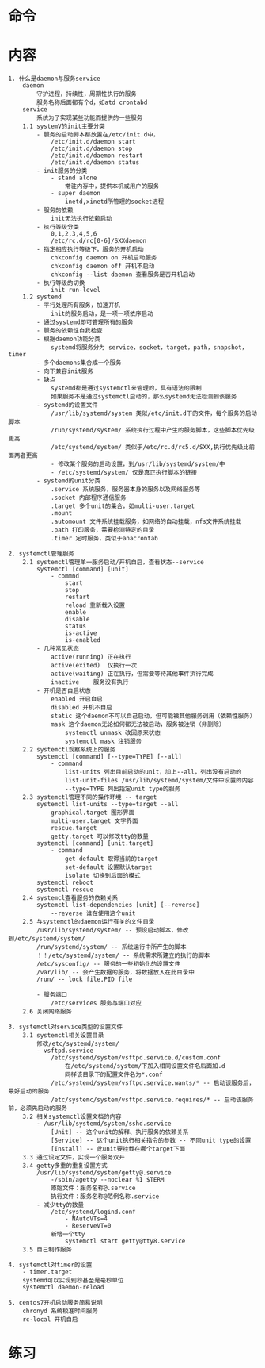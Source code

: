 # 命令
	
# 内容
	1. 什么是daemon与服务service
		daemon
			守护进程，持续性，周期性执行的服务
			服务名称后面都有个d，如atd crontabd
		service
			系统为了实现某些功能而提供的一些服务
		1.1 systemV的init主要分类
			- 服务的启动脚本都放置在/etc/init.d中，
				/etc/init.d/daemon start
				/etc/init.d/daemon stop
				/etc/init.d/daemon restart
				/etc/init.d/daemon status
			- init服务的分类
				- stand alone
					常驻内存中，提供本机或用户的服务
				- super daemon
					inetd,xinetd所管理的socket进程
			- 服务的依赖
				init无法执行依赖启动
			- 执行等级分类
				0,1,2,3,4,5,6
				/etc/rc.d/rc[0-6]/SXXdaemon
			- 指定相应执行等级下，服务的开机启动
				chkconfig daemon on 开机启动服务
				chkconfig daemon off 开机不启动
				chkconfig --list daemon 查看服务是否开机启动
			- 执行等级的切换
				init run-level
		1.2 systemd
			- 平行处理所有服务，加速开机
				init的服务启动，是一项一项依序启动
			- 通过systemd即可管理所有的服务
			- 服务的依赖性自我检查
			- 根据daemon功能分类
				systemd将服务分为 service，socket，target，path，snapshot，timer
			- 多个daemons集合成一个服务
			- 向下兼容init服务
			- 缺点
				systemd都是通过systemctl来管理的，具有语法的限制
				如果服务不是通过systemctl启动的，那么systemd无法检测到该服务
			- systemd的设置文件
				/usr/lib/systemd/system 类似/etc/init.d下的文件，每个服务的启动脚本
				/run/systemd/system/ 系统执行过程中产生的服务脚本，这些脚本优先级更高
				/etc/systemd/system/ 类似于/etc/rc.d/rc5.d/SXX,执行优先级比前面两者更高
				- 修改某个服务的启动设置，到/usr/lib/systemd/system/中
				- /etc/systemd/system/ 仅是真正执行脚本的链接
			- systemd的unit分类
				.service 系统服务，服务器本身的服务以及网络服务等
				.socket 内部程序通信服务
				.target 多个unit的集合，如multi-user.target
				.mount
				.automount 文件系统挂载服务，如网络的自动挂载，nfs文件系统挂载
				.path 打印服务，需要检测特定的目录
				.timer 定时服务，类似于anacrontab
				
	2. systemctl管理服务
		2.1 systemctl管理单一服务启动/开机自启，查看状态--service
			systemctl [command] [unit]
				- commnd
					start
					stop
					restart
					reload 重新载入设置
					enable
					disable
					status
					is-active
					is-enabled
			- 几种常见状态
				active(running) 正在执行
				active(exited)	仅执行一次
				active(waiting)	正在执行，但需要等待其他事件执行完成
				inactive	服务没有执行
			- 开机是否自启状态
				enabled	开启自启
				disabled 开机不自启
				static 这个daemon不可以自己启动，但可能被其他服务调用（依赖性服务）
				mask 这个daemon无论如何都无法被启动，服务被注销（非删除）
					systemctl unmask 改回原来状态
					systemctl mask 注销服务
		2.2 systemctl观察系统上的服务
			systemctl [command] [--type=TYPE] [--all]
				- command
					list-units 列出目前启动的unit，加上--all，列出没有启动的
					list-unit-files /usr/lib/systemd/system/文件中设置的内容
					--type=TYPE 列出指定unit type的服务
		2.3 systemctl管理不同的操作环境 -- target
			systemctl list-units --type=target --all
				graphical.target 图形界面
				multi-user.target 文字界面
				rescue.target 
				getty.target 可以修改tty的数量
			systemctl [command] [unit.target]
				- command
					get-default 取得当前的target
					set-default 设置默认target
					isolate 切换到后面的模式
			systemctl reboot
			systemctl rescue
		2.4 systemcl查看服务的依赖关系
			systemctl list-dependencies [unit] [--reverse]
				--reverse 谁在使用这个unit
		2.5 与systemctl的daemon运行有关的文件目录
			/usr/lib/systemd/system/ -- 预设启动脚本，修改到/etc/systemd/system/
			/run/systemd/system/ -- 系统运行中所产生的脚本
			！！/etc/systemd/system/ -- 系统需求所建立的执行的脚本
			/etc/sysconfig/ -- 服务的一些初始化的设置文件
			/var/lib/ -- 会产生数据的服务，将数据放入在此目录中
			/run/ -- lock file,PID file
			
			- 服务端口
				/etc/services 服务与端口对应
		2.6 关闭网络服务
			
	3. systemctl对service类型的设置文件
		3.1 systemctl相关设置目录
			修改/etc/systemd/system/
			- vsftpd.service
				/etc/systemd/system/vsftpd.service.d/custom.conf
					在/etc/systemd/system/下加入相同设置文件名后面加.d
					同样该目录下的配置文件名为*.conf
				/etc/systemd/system/vsftpd.service.wants/* -- 启动该服务后，最好启动的服务
				/etc/systemc/system/vsftpd.service.requires/* -- 启动该服务前，必须先启动的服务
		3.2 相关systemctl设置文档的内容
			- /usr/lib/systemd/system/sshd.service
				[Unit] -- 这个unit的解释、执行服务的依赖关系
				[Service] -- 这个unit执行相关指令的参数 -- 不同unit type的设置
				[Install] -- 此unit要挂载在哪个target下面
		3.3 通过设定文件，实现一个服务双开
		3.4 getty多重的重复设置方式
			/usr/lib/systemd/system/getty@.service
				-/sbin/agetty --noclear %I $TERM
				原始文件：服务名称@.service
				执行文件：服务名称@范例名称.service
			- 减少tty的数量
				/etc/systemd/logind.conf
					- NAutoVTs=4
					- ReserveVT=0
				新增一个tty
					systemctl start getty@tty8.service
		3.5 自己制作服务
		
	4. systemctl对timer的设置
		- timer.target
		systemd可以实现到秒甚至是毫秒单位
		systemctl daemon-reload
		
	5. centos7开机启动服务简易说明
		chronyd 系统校准时间服务
		rc-local 开机自启
		
# 练习